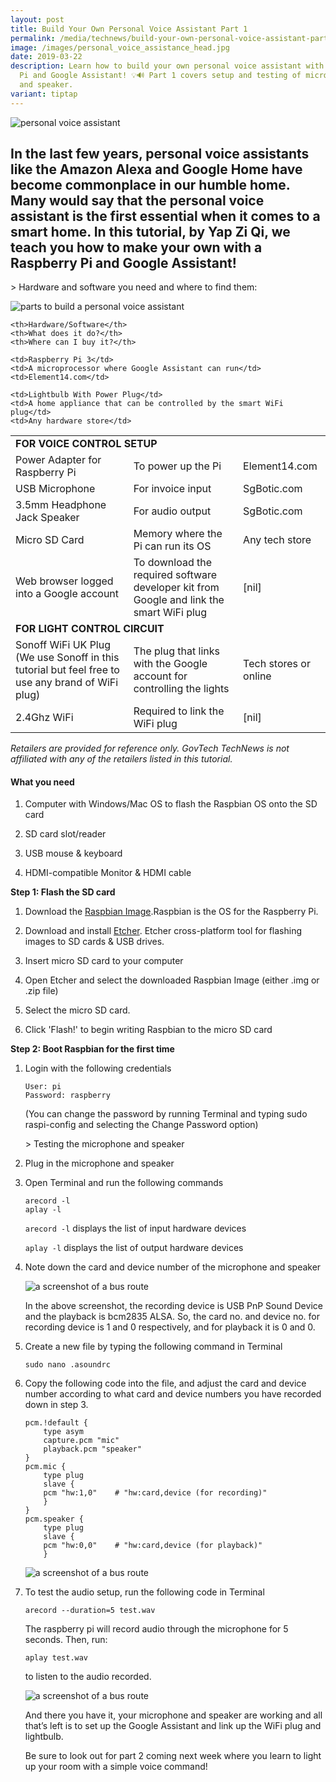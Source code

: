 ```yaml
---
layout: post
title: Build Your Own Personal Voice Assistant Part 1
permalink: /media/technews/build-your-own-personal-voice-assistant-part1/
image: /images/personal_voice_assistance_head.jpg
date: 2019-03-22
description: Learn how to build your own personal voice assistant with Raspberry
  Pi and Google Assistant! 💡🔊 Part 1 covers setup and testing of microphone
  and speaker.
variant: tiptap
---
```

![personal voice assistant](/images/technews/personal-voice-assistance-head.jpg)


In the last few years, personal voice assistants like the Amazon Alexa and Google Home have become commonplace in our humble home. Many would say that the personal voice assistant is the first essential when it comes to a smart home. In this tutorial, by Yap Zi Qi, we teach you how to make your own with a Raspberry Pi and Google Assistant! 
---



&gt; Hardware and software you need and where to find them:
 
 ![parts to build a personal voice assistant](/images/technews/personal-voice-assistant1.jpg)
 
 
 
 
 <table class="table-h">
  <tbody><tr>
    
    <th>Hardware/Software</th>
    <th>What does it do?</th>
    <th>Where can I buy it?</th>
  </tr>
  <tr>
	  <td colspan="3"><b>FOR VOICE CONTROL SETUP</b></td>
  </tr>	
  <tr>
    
    <td>Raspberry Pi 3</td>
    <td>A microprocessor where Google Assistant can run</td>
    <td>Element14.com</td>
  </tr>
  <tr>
    <td>Power Adapter for Raspberry Pi</td>
    <td>To power up the Pi</td>
    <td>Element14.com</td>
  </tr>
  <tr>
    <td>USB Microphone</td>
    <td>For invoice input</td>
    <td>SgBotic.com</td>
  </tr>
  <tr>
    <td>3.5mm Headphone Jack Speaker</td>
    <td>For audio output</td>
    <td>SgBotic.com</td>
  </tr>
  <tr>
    <td>Micro SD Card</td>
    <td>Memory where the Pi can run its OS</td>
    <td>Any tech store</td>
  </tr>
  <tr>
    <td>Web browser logged into a Google account</td>
    <td>To download the required software developer kit from Google and link the smart WiFi plug</td>
    <td>[nil]</td>
  </tr>
  <tr>
	  <td colspan="3"> <b>FOR LIGHT CONTROL CIRCUIT</b></td>
  </tr>	
  <tr>
    
    <td>Lightbulb With Power Plug</td>
    <td>A home appliance that can be controlled by the smart WiFi plug</td>
    <td>Any hardware store</td>
  </tr> 
   <tr>
    <td>Sonoff WiFi UK Plug (We use Sonoff in this tutorial but feel free to use any brand of WiFi plug)</td>
    <td>The plug that links with the Google account for controlling the lights</td>
    <td>Tech stores or online</td>
  </tr> 
  <tr>
    <td>2.4Ghz WiFi</td>
    <td>Required to link the WiFi plug</td>
    <td>[nil]</td>
  </tr>
</tbody></table>
 
*Retailers are provided for reference only. GovTech TechNews is not affiliated with any of the retailers listed in this tutorial.*

#### **What you need** 

1. Computer with Windows/Mac OS to flash the Raspbian OS onto the SD card

2. SD card slot/reader

3. USB mouse &amp; keyboard

4. HDMI-compatible Monitor &amp; HDMI cable


**Step 1: Flash the SD card**

1. Download the [Raspbian Image](https://www.raspberrypi.org/downloads/raspbian/).Raspbian is the OS for the Raspberry Pi.

2. Download and install [Etcher](https://etcher.io/). Etcher cross-platform tool for flashing images to SD cards &amp; USB drives.

3. Insert micro SD card to your computer

4. Open Etcher and select the downloaded Raspbian Image (either .img or .zip file)

5. Select the micro SD card.

6. Click 'Flash!' to begin writing Raspbian to the micro SD card


**Step 2: Boot Raspbian for the first time**

1. Login with the following credentials

    ```
    User: pi
    Password: raspberry 
    ```

    (You can change the password by running Terminal and typing sudo raspi-config and selecting the Change Password option)

    &gt; Testing the microphone and speaker

2. Plug in the microphone and speaker
3. Open Terminal and run the following commands

    ```
    arecord -l
    aplay -l
    ```

    `arecord -l` displays the list of input hardware devices

    `aplay -l` displays the list of output hardware devices

4. Note down the card and device number of the microphone and speaker 

    ![a screenshot of a bus route](/images/technews/personal-voice-assistant2.jpg)

    In the above screenshot, the recording device is USB PnP Sound Device and the playback is bcm2835 ALSA. So, the card no. and device no. for recording device is 1 and 0 respectively, and for playback it is 0 and 0.

5. Create a new file by typing the following command in Terminal

    ```
    sudo nano .asoundrc
    ```

6. Copy the following code into the file, and adjust the card and device number according to what card and device numbers you have recorded down in step 3.

    ```
	pcm.!default {
	    type asym
	    capture.pcm "mic"
	    playback.pcm "speaker"
	}
	pcm.mic {
	    type plug
	    slave {
		pcm "hw:1,0"	# "hw:card,device (for recording)"
	    }
	}
	pcm.speaker {
	    type plug
	    slave {
		pcm "hw:0,0"	# "hw:card,device (for playback)"
	    }
    ```

    ![a screenshot of a bus route](/images/technews/personal-voice-assistant3.jpg)

7. To test the audio setup, run the following code in Terminal

    ```
    arecord --duration=5 test.wav
    ```
	
    The raspberry pi will record audio through the microphone for 5 seconds.
    Then, run:

    ```
    aplay test.wav
    ```

    to listen to the audio recorded.

    ![a screenshot of a bus route](/images/technews/personal-voice-assistant4.jpg)

    And there you have it, your microphone and speaker are working and all that’s left is to set up the Google Assistant and link up the WiFi plug and lightbulb. 

    Be sure to look out for part 2 coming next week where you learn to light up your room with a simple voice command!